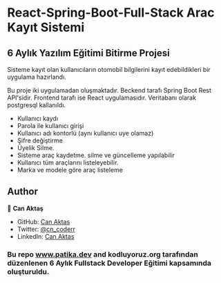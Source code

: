 # React-Spring-Boot-Full-Stack Arac Kayıt Sistemi
## 6 Aylık Yazılım Eğitimi Bitirme Projesi
Sisteme kayıt olan kullanıcıların otomobil bilgilerini kayıt edebildikleri bir uygulama hazırlandı.

Bu proje iki uygulamadan oluşmaktadır. Beckend tarafı Spring Boot Rest API'sidir. Frontend tarafı ise React uygulamasıdır. Veritabanı olarak postgresql kallanıldı.
 - Kullanıcı kaydı
 - Parola ile kullanıcı girişi
 - Kullanıcı adı kontorlü (aynı kullanıcı uye olamaz)
 - Şifre değiştirme
 - Üyelik Silme.
 - Sisteme araç kaydetme. silme ve güncelleme yapılabilir
 - Kullanıcı tüm araçlarını listeleyebilir.
 - Marka ve modele göre araç listeleme


## Author

👤 **Can Aktaş**

- GitHub: [Can Aktas](https://github.com/cnkts)
- Twitter: [@cn_coderr](https://twitter.com/cn_coderr)
- LinkedIn: [Can Aktas](www.linkedin.com/in/cnaktas)


### Bu repo www.patika.dev and kodluyoruz.org tarafından düzenlenen 6 Aylık Fullstack  Developer Eğitimi kapsamında oluşturuldu.


